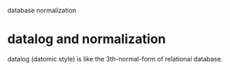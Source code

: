 database normalization

# datalog and normalization

datalog (datomic style) is like the 3th-normal-form
of relational database.

